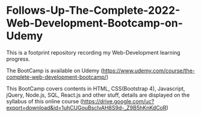 # Follows-Up-The-Complete-2022-Web-Development-Bootcamp-on-Udemy
This is a footprint repository recording my Web-Development learning progress.

The BootCamp is available on Udemy (https://www.udemy.com/course/the-complete-web-development-bootcamp/)

This BootCamp covers contents in HTML, CSS(Bootstrap 4), Javascript, jQuery, Node.js, SQL, React.js and other stuff, details are displayed on the syllabus of this online course (https://drive.google.com/uc?export=download&id=1uhCUGouBsclvAH8S9d-_Z9B5hKnKdCoR)
